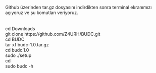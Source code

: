 <p>Github üzerinden tar.gz dosyasını indirdikten sonra terminal ekranımızı açıyoruz ve şu komutları veriyoruz.<br/><br/><br/>cd Downloads<br/>git clone https://github.com/Z4URH/BUDC.git <br/>cd BUDC <br/>tar xf budc-1.0.tar.gz<br/>cd budc.1.0<br/>sudo ./setup<br/>cd<br/>sudo budc -h</p>
